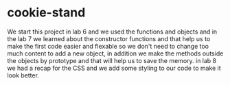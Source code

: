 # cookie-stand
We start this project in lab 6 and we used the functions and objects
and in the lab 7 we learned about the constructor functions and that help us to make the first code easier and flexable so we don't need to change too much content to add a new object, in addition we make the methods outside the objects by prototype and that will help us to save the memory.
in lab 8 we had a recap for the CSS and we add some styling to our code to make it look better.